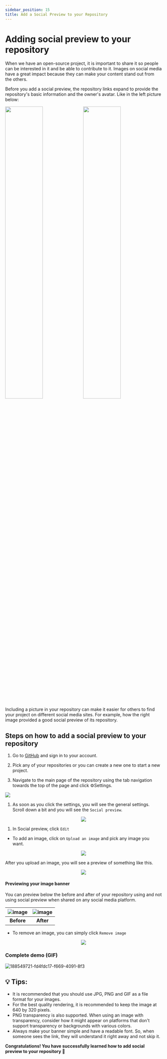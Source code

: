 ```yaml
---
sidebar_position: 15
title: Add a Social Preview to your Repository
---
```


# Adding social preview to your repository

When we have an open-source project, it is important to share it so people can be interested in it and be able to contribute to it. Images on social media have a great impact because they can make your content stand out from the others.

Before you add a social preview, the repository links expand to provide the repository's basic information and the owner's avatar. Like in the left picture below:

<p align="center">

  <img src="https://user-images.githubusercontent.com/93916892/188522879-596581e2-e915-42f1-a1bd-3dc5dce10f19.png" width="49%"></img>
  <img src="https://user-images.githubusercontent.com/93916892/188523195-92dc39a9-1926-4812-91ce-5c670ddad0d5.png" width="49%"></img>

</p>


Including a picture in your repository can make it easier for others to find your project on different social media sites. For example, how the right image provided a good social preview of its repository. 

## Steps on how to add a social preview to your repository

1. Go to [GitHub](https://github.com) and sign in to your account.

2. Pick any of your repositories or you can create a new one to start a new project.

3. Navigate to the main page of the repository using the tab navigation towards the top of the page and click ⚙Settings.

<p align="center">

  <img src="https://user-images.githubusercontent.com/93916892/188524405-2f20ae20-62ea-4056-ba02-0ccd5a33b31b.png"></img>
  
</p>


1. As soon as you click the settings, you will see the general settings. Scroll down a bit and you will see the `Social preview`.

<p align="center">
  <img src="https://user-images.githubusercontent.com/93916892/188524582-3148100c-8ff6-453e-8d00-2f36f17c3240.png"></img>
</p>


1. In Social preview, click `Edit`

- To add an image, click on `Upload an image` and pick any image you want.

<p align="center">
  <img src="https://user-images.githubusercontent.com/93916892/188525196-07465516-1627-4cb8-bf40-29a46e4abe7b.png"></img>
</p>


After you upload an image, you will see a preview of something like this.

<p align="center">
  <img src="https://user-images.githubusercontent.com/93916892/188525840-76782a16-a97b-44f8-9eef-eefc20da76c8.png"></img>
</p>


#### Previewing your image banner
You can preview below the before and after of your repository using and not using social preview when shared on any social media platform.

| ![image](https://user-images.githubusercontent.com/93916892/188542496-d36eeb46-58d6-4a54-87d1-ef35cdbd3008.png)  | ![image](https://user-images.githubusercontent.com/93916892/188542525-74365d41-e0f4-4b1e-82bc-b0c3acc97fbd.png) | 
|:---:|:---:|
| **Before** | **After** | 


- To remove an image, you can simply click `Remove image`

<p align="center">
  <img src="https://user-images.githubusercontent.com/93916892/188543037-6dd9813c-b147-4aa3-ab53-d7c08716c5d6.png"></img>
</p>

### Complete demo (GIF)

![188549721-fd4fdc17-f669-4091-8f3](https://user-images.githubusercontent.com/51878265/189722745-0d0ffeda-9a8a-4103-8321-1e197a404a0f.gif)

## 💡 Tips:
- It is recommended that you should use JPG, PNG and GIF as a file format for your images. 
- For the best quality rendering, it is recommended to keep the image at 640 by 320 pixels.
- PNG transparency is also supported. When using an image with transparency, consider how it might appear on platforms that don't support transparency or backgrounds with various colors.
- Always make your banner simple and have a readable font. So, when someone sees the link, they will understand it right away and not skip it.

**Congratulations! You have successfully learned how to add social preview to your repository 🚀**

